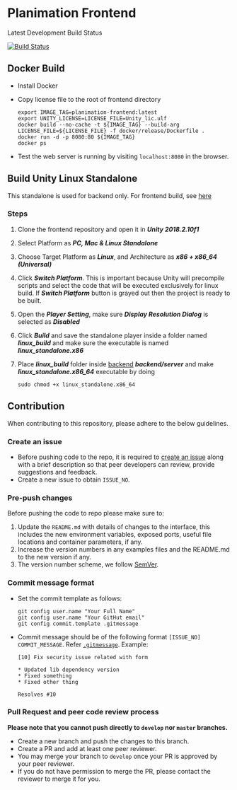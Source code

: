 # Planimation Frontend

Latest Development Build Status

[![Build Status](https://travis-ci.org/planimation/backend.svg?branch=develop)](https://travis-ci.org/planimation/frontend)


## Docker Build

- Install Docker
- Copy license file to the root of frontend directory

	```
	export IMAGE_TAG=planimation-frontend:latest
	export UNITY_LICENSE=LICENSE_FILE=Unity_lic.ulf
	docker build --no-cache -t ${IMAGE_TAG} --build-arg LICENSE_FILE=${LICENSE_FILE} -f docker/release/Dockerfile .
	docker run -d -p 8080:80 ${IMAGE_TAG}
	docker ps
	```

- Test the web server is running by visiting `localhost:8080` in the browser.

## Build Unity Linux Standalone

This standalone is used for backend only. For frontend build, see [here]

### Steps

1. Clone the frontend repository and open it in ***Unity 2018.2.10f1***

2. Select Platform as ***PC, Mac & Linux Standalone***

3. Choose Target Platform as ***Linux***, and Architecture as ***x86 + x86_64 (Universal)***

4. Click ***Switch Platform***. This is important because Unity will precompile scripts and select the code that will be executed exclusively for linux build. If ***Switch Platform*** button is grayed out then the project is ready to be built.

5. Open the ***Player Setting***, make sure ***Display Resolution Dialog*** is selected as ***Disabled***

6. Click ***Build*** and save the standalone player inside a folder named ***linux_build*** and make sure the executable is named ***linux_standalone.x86***

7. Place ***linux_build*** folder inside [backend](https://github.com/planimation/backend) ***backend/server*** and make ***linux_standalone.x86_64*** executable by doing

    ```Shell
    sudo chmod +x linux_standalone.x86_64
    ```

## Contribution

When contributing to this repository, please adhere to the below guidelines.

### Create an issue

- Before pushing code to the repo, it is required to [create an issue](https://github.com/planimation/frontend/issues) along with a brief description so that peer developers can review, provide suggestions and feedback.
- Create a new issue to obtain `ISSUE_NO`.

### Pre-push changes

Before pushing the code to repo please make sure to:

1. Update the `README.md` with details of changes to the interface, this includes the new environment 
   variables, exposed ports, useful file locations and container parameters, if any.
2. Increase the version numbers in any examples files and the README.md to the new version if any. 
3. The version number scheme, we follow [SemVer](http://semver.org/).

### Commit message format

- Set the commit template as follows:
    ```
    git config user.name "Your Full Name"
    git config user.name "Your GitHut email"
    git config commit.template .gitmessage
    ```
- Commit message should be of the following format `[ISSUE_NO] COMMIT_MESSAGE`. Refer [`.gitmessage`](.gitmessage). Example:
    ```
    [10] Fix security issue related with form
    
    * Updated lib dependency version
    * Fixed something
    * Fixed other thing
    
    Resolves #10
    ```

### Pull Request and peer code review process

**Please note that you cannot push directly to `develop` nor `master` branches.**

- Create a new branch and push the changes to this branch.
- Create a PR and add at least one peer reviewer.
- You may merge your branch to `develop` once your PR is approved by your peer reviewer.
- If you do not have permission to merge the PR, please contact the reviewer to merge it for you.

[//]: #
   [here]:<https://planimation.github.io/documentation/deployment_guide/>
